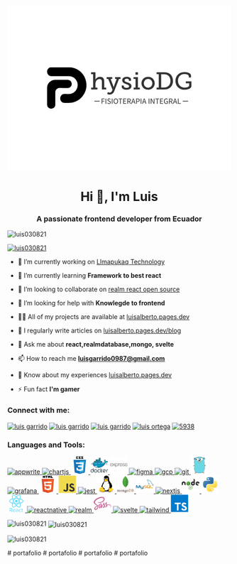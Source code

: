 <svg data-v-0dd9719b="" version="1.0" xmlns="http://www.w3.org/2000/svg" xmlns:xlink="http://www.w3.org/1999/xlink" width="100%" height="100%" viewBox="0 0 340.000000 250.000000" preserveAspectRatio="xMidYMid meet" color-interpolation-filters="sRGB" style="margin: auto;"> <rect data-v-0dd9719b="" x="0" y="0" width="100%" height="100%" fill="#fff" fill-opacity="1" class="background"></rect> <rect data-v-0dd9719b="" x="0" y="0" width="100%" height="100%" fill="url(#watermark)" fill-opacity="1" class="watermarklayer"></rect> <g data-v-0dd9719b="" fill="#333" class="icon-text-wrapper icon-svg-group iconsvg" transform="translate(60.18000030517578,93.53861808776855)"><g class="iconsvg-imagesvg" transform="translate(0,0)"><g><rect fill="#333" fill-opacity="0" stroke-width="2" x="0" y="0" width="60" height="62.92276230926537" class="image-rect"></rect> <svg x="0" y="0" width="60" height="62.92276230926537" filtersec="colorsb7288758679" class="image-svg-svg primary" style="overflow: visible;"><svg xmlns="http://www.w3.org/2000/svg" viewBox="-0.002133648144081235 0 89.49066162109375 93.849609375"><title>资源 28</title><path d="M30.94 0h19.17a39.62 39.62 0 0 1 37.13 27.33c4.5 14 2.23 26.88-6.67 38.41A38.37 38.37 0 0 1 57.49 80a54.32 54.32 0 0 1-11.49.78 58.25 58.25 0 0 1-7.71-.13c-6.29-.84-9.9-7.29-7.75-13.53a9.81 9.81 0 0 1 9-6.55c4 0 8.06.15 12.06-.14 14.25-1 22.71-18 15.17-30.28-4-6.59-9.87-9.93-17.56-9.92H10.15A10 10 0 0 1 .06 11 10.06 10.06 0 0 1 8 .17a9.91 9.91 0 0 1 2-.15z" fill="#000000"></path><path d="M0 65.1V47.81c0-9.24 5.34-16.31 14.24-18.76a17 17 0 0 1 4.38-.58q14-.07 28.09 0a9.38 9.38 0 0 1 .54 18.75c-6.17 0-12.35-.13-18.53-.27a9.43 9.43 0 0 0-9.91 9.57v27.75a9.07 9.07 0 0 1-5.41 8.65A9.34 9.34 0 0 1 0 84.31V65.1z" fill="#000000"></path></svg></svg> <!----></g></g> <g transform="translate(67,7.233381271362305)"><g data-gra="path-name" fill-rule="" class="tp-name iconsvg-namesvg" transform="translate(0,0)"><g transform="scale(1)"><g><path d="M1.18 0L10.65 0 10.65-2.77 7.69-2.77 7.69-8.76C7.69-12.75 10.28-15.86 13.94-15.86 16.93-15.86 17.49-13.79 17.49-11.16L17.49 0 23.99 0 23.99-2.77 21.07-2.77 21.07-11.98C21.07-16.75 19.04-19.15 14.64-19.15 10.91-19.15 8.47-16.67 7.65-14.86L7.58-14.86C7.58-14.86 7.69-15.53 7.69-16.41L7.69-26.1 1-26.1 1-23.33 4.14-23.33 4.14-2.77 1.18-2.77ZM26.73 3.88L25.51 6.58C25.51 6.58 27.13 7.76 29.54 7.76 32.42 7.76 34.86 6.14 36.12 2.96L43.51-15.93 45.84-15.93 45.84-18.71 37.56-18.71 37.56-15.93 39.96-15.93 35.82-4.81C35.53-3.99 35.38-3.18 35.38-3.18L35.27-3.18C35.27-3.18 35.19-3.99 34.94-4.81L30.76-15.93 33.23-15.93 33.23-18.71 24.7-18.71 24.7-15.93 27.06-15.93 33.6 0.33 32.83 2.18C32.2 3.66 30.98 4.77 29.39 4.77 27.8 4.77 26.73 3.88 26.73 3.88ZM47.65-4.03C47.65-1.07 51.57 0.44 54.97 0.44 59.22 0.44 62.48-1.52 62.48-5.06 62.48-8.54 59.19-9.76 56.3-10.72 54.05-11.5 51.98-12.24 51.98-14.01 51.98-15.53 53.53-16.27 55.3-16.27 57.12-16.27 58.6-15.49 58.6-14.34L58.6-13.12 61.74-13.12 61.74-15.38C61.74-18.11 57.89-19.15 55.27-19.15 52.01-19.15 48.35-17.67 48.35-13.97 48.35-10.57 51.42-9.32 54.2-8.28 56.78-7.36 58.85-6.77 58.85-4.88 58.85-3.33 57.19-2.48 55.08-2.48 53.01-2.48 50.79-3.22 50.79-4.81L50.79-6.03 47.65-6.03ZM68.58-22.44L72.35-22.44 72.35-26.1 68.58-26.1ZM65.73 0L75.19 0 75.19-2.77 72.24-2.77 72.24-18.71 65.55-18.71 65.55-15.93 68.65-15.93 68.65-2.77 65.73-2.77ZM77.67-9.39C77.67-3.7 82.18 0.44 87.76 0.44 93.35 0.44 97.86-3.7 97.86-9.39 97.86-15.05 93.35-19.15 87.76-19.15 82.18-19.15 77.67-15.05 77.67-9.39ZM81.33-9.39C81.33-13.27 84.21-16.04 87.76-16.04 91.28-16.04 94.2-13.27 94.2-9.39 94.2-5.47 91.28-2.66 87.76-2.66 84.21-2.66 81.33-5.47 81.33-9.39ZM100.7 0L111.87 0C113.94 0 115.67-0.15 117.38-0.7 122.48-2.33 125.62-6.73 125.62-13.05 125.62-19.41 122.37-23.92 117.38-25.47 115.64-25.99 114.01-26.1 111.83-26.1L100.7-26.1 100.7-23.25 103.96-23.25 103.96-2.88 100.7-2.88ZM107.65-3.03L107.65-23.07 111.65-23.07C113.35-23.07 114.68-22.99 116.12-22.48 119.59-21.22 121.77-17.86 121.77-13.05 121.77-8.28 119.59-4.92 116.08-3.7 114.75-3.18 113.35-3.03 111.65-3.03ZM129.35-13.12C129.35-5.4 134.97 0.44 142.99 0.44 146.91 0.44 153.64-1 153.64-5.03L153.64-12.35 145.14-12.35 145.14-9.46 150.24-9.46 150.24-6.03C150.24-3.48 145.58-2.77 143.25-2.77 137.12-2.77 133.2-7.21 133.2-13.23 133.2-19.22 137.04-23.36 143.14-23.36 146.21-23.36 149.65-22.29 149.65-20.11L149.65-18.19 153.05-18.19 153.05-21.4C153.05-24.7 147.62-26.54 143.03-26.54 134.9-26.54 129.35-20.85 129.35-13.12Z" transform="translate(-1, 26.540000915527344)"></path></g> <!----> <!----> <!----> <!----> <!----> <!----> <!----></g></g> <g data-gra="path-slogan" fill-rule="" class="tp-slogan iconsvg-slogansvg" fill="#333" transform="translate(5,40.30000305175781)"><rect x="0" height="1" y="3.580000400543213" width="8.104999542236328"></rect> <rect height="1" y="3.580000400543213" width="8.104999542236328" x="134.5349998474121"></rect> <g transform="translate(11.104999542236328,0)"><g transform="scale(1)"><path d="M1.08 0L1.08-7.87L5.62-7.87L5.62-7.03L2.08-7.03L2.08-4.37L5.08-4.37L5.08-3.53L2.08-3.53L2.08 0L1.08 0ZM7.01 0L7.01-7.87L8.00-7.87L8.00 0L7.01 0ZM9.59-1.02L10.19-1.72Q10.61-1.27 11.18-1.00Q11.75-0.73 12.36-0.73L12.36-0.73Q13.14-0.73 13.57-1.09Q14.00-1.44 14.00-2.02L14.00-2.02Q14.00-2.32 13.90-2.53Q13.80-2.74 13.63-2.89Q13.45-3.04 13.21-3.16Q12.97-3.28 12.70-3.41L12.70-3.41L11.57-3.90Q11.29-4.02 11.00-4.19Q10.72-4.36 10.49-4.60Q10.26-4.84 10.12-5.17Q9.97-5.50 9.97-5.93L9.97-5.93Q9.97-6.37 10.16-6.76Q10.34-7.14 10.67-7.42Q11.00-7.70 11.45-7.86Q11.90-8.02 12.44-8.02L12.44-8.02Q13.15-8.02 13.75-7.75Q14.35-7.48 14.77-7.04L14.77-7.04L14.23-6.40Q13.87-6.74 13.43-6.94Q13.00-7.14 12.44-7.14L12.44-7.14Q11.78-7.14 11.38-6.83Q10.98-6.53 10.98-5.99L10.98-5.99Q10.98-5.70 11.09-5.50Q11.21-5.30 11.40-5.15Q11.59-5.00 11.82-4.89Q12.05-4.78 12.29-4.68L12.29-4.68L13.40-4.20Q13.74-4.06 14.04-3.87Q14.34-3.68 14.56-3.44Q14.77-3.19 14.90-2.86Q15.02-2.53 15.02-2.10L15.02-2.10Q15.02-1.63 14.84-1.22Q14.65-0.82 14.30-0.51Q13.96-0.20 13.46-0.03Q12.97 0.14 12.35 0.14L12.35 0.14Q11.52 0.14 10.81-0.17Q10.10-0.48 9.59-1.02L9.59-1.02ZM16.57 0L16.57-7.87L17.57-7.87L17.57 0L16.57 0ZM22.63 0.14L22.63 0.14Q21.89 0.14 21.27-0.14Q20.65-0.43 20.21-0.97Q19.76-1.50 19.52-2.26Q19.27-3.02 19.27-3.97L19.27-3.97Q19.27-4.92 19.52-5.67Q19.76-6.42 20.21-6.94Q20.65-7.46 21.27-7.74Q21.89-8.02 22.63-8.02L22.63-8.02Q23.38-8.02 23.99-7.73Q24.61-7.45 25.06-6.93Q25.51-6.41 25.76-5.66Q26.00-4.91 26.00-3.97L26.00-3.97Q26.00-3.02 25.76-2.26Q25.51-1.50 25.06-0.97Q24.61-0.43 23.99-0.14Q23.38 0.14 22.63 0.14ZM22.63-0.73L22.63-0.73Q23.16-0.73 23.59-0.96Q24.01-1.19 24.32-1.61Q24.62-2.04 24.79-2.63Q24.96-3.23 24.96-3.97L24.96-3.97Q24.96-4.70 24.79-5.29Q24.62-5.88 24.32-6.29Q24.01-6.70 23.59-6.92Q23.16-7.14 22.63-7.14L22.63-7.14Q22.10-7.14 21.68-6.92Q21.25-6.70 20.95-6.29Q20.64-5.88 20.47-5.29Q20.30-4.70 20.30-3.97L20.30-3.97Q20.30-3.23 20.47-2.63Q20.64-2.04 20.95-1.61Q21.25-1.19 21.68-0.96Q22.10-0.73 22.63-0.73ZM29.09 0L29.09-7.03L26.71-7.03L26.71-7.87L32.47-7.87L32.47-7.03L30.10-7.03L30.10 0L29.09 0ZM33.89 0L33.89-7.87L38.42-7.87L38.42-7.03L34.88-7.03L34.88-4.56L37.87-4.56L37.87-3.71L34.88-3.71L34.88-0.85L38.54-0.85L38.54 0L33.89 0ZM41.21-7.07L41.21-4.14L42.53-4.14Q43.45-4.14 43.94-4.52Q44.44-4.90 44.44-5.66L44.44-5.66Q44.44-6.44 43.94-6.76Q43.45-7.07 42.53-7.07L42.53-7.07L41.21-7.07ZM45.66 0L44.53 0L42.64-3.32L41.21-3.32L41.21 0L40.21 0L40.21-7.87L42.67-7.87Q43.27-7.87 43.78-7.76Q44.29-7.64 44.66-7.38Q45.02-7.12 45.23-6.70Q45.43-6.28 45.43-5.66L45.43-5.66Q45.43-4.74 44.95-4.19Q44.47-3.64 43.67-3.43L43.67-3.43L45.66 0ZM48.05-3.20L50.41-3.20L50.04-4.40Q49.82-5.06 49.63-5.72Q49.44-6.37 49.25-7.06L49.25-7.06L49.20-7.06Q49.02-6.37 48.83-5.72Q48.64-5.06 48.42-4.40L48.42-4.40L48.05-3.20ZM51.41 0L50.66-2.40L47.80-2.40L47.04 0L46.02 0L48.68-7.87L49.81-7.87L52.48 0L51.41 0ZM53.59 0L53.59-7.87L56.00-7.87Q56.65-7.87 57.19-7.75Q57.73-7.63 58.11-7.36Q58.49-7.09 58.70-6.65Q58.91-6.20 58.91-5.56L58.91-5.56Q58.91-4.93 58.70-4.48Q58.49-4.02 58.10-3.72Q57.72-3.42 57.19-3.27Q56.65-3.12 56.00-3.12L56.00-3.12L54.59-3.12L54.59 0L53.59 0ZM54.59-3.94L55.88-3.94Q56.92-3.94 57.41-4.33Q57.91-4.72 57.91-5.56L57.91-5.56Q57.91-6.41 57.41-6.74Q56.90-7.07 55.88-7.07L55.88-7.07L54.59-7.07L54.59-3.94ZM60.50 0L60.50-7.87L61.50-7.87L61.50 0L60.50 0ZM64.64-3.20L67.01-3.20L66.64-4.40Q66.42-5.06 66.23-5.72Q66.04-6.37 65.84-7.06L65.84-7.06L65.80-7.06Q65.62-6.37 65.42-5.72Q65.23-5.06 65.02-4.40L65.02-4.40L64.64-3.20ZM68.00 0L67.26-2.40L64.39-2.40L63.64 0L62.62 0L65.28-7.87L66.41-7.87L69.07 0L68.00 0ZM72.61 0L72.61-7.87L73.61-7.87L73.61 0L72.61 0ZM75.77 0L75.77-7.87L76.80-7.87L79.64-2.93L80.50-1.30L80.54-1.30Q80.51-1.90 80.47-2.54Q80.42-3.18 80.42-3.80L80.42-3.80L80.42-7.87L81.37-7.87L81.37 0L80.34 0L77.48-4.96L76.63-6.58L76.58-6.58Q76.63-5.98 76.67-5.36Q76.72-4.74 76.72-4.12L76.72-4.12L76.72 0L75.77 0ZM85.16 0L85.16-7.03L82.79-7.03L82.79-7.87L88.55-7.87L88.55-7.03L86.17-7.03L86.17 0L85.16 0ZM89.96 0L89.96-7.87L94.50-7.87L94.50-7.03L90.96-7.03L90.96-4.56L93.95-4.56L93.95-3.71L90.96-3.71L90.96-0.85L94.62-0.85L94.62 0L89.96 0ZM95.83-3.94L95.83-3.94Q95.83-4.88 96.10-5.64Q96.37-6.40 96.86-6.92Q97.34-7.45 98.00-7.73Q98.66-8.02 99.46-8.02L99.46-8.02Q100.27-8.02 100.82-7.71Q101.36-7.40 101.71-7.04L101.71-7.04L101.15-6.41Q100.85-6.72 100.46-6.93Q100.07-7.14 99.47-7.14L99.47-7.14Q98.87-7.14 98.39-6.92Q97.91-6.70 97.57-6.28Q97.24-5.87 97.05-5.28Q96.86-4.69 96.86-3.96L96.86-3.96Q96.86-3.22 97.04-2.62Q97.21-2.03 97.54-1.61Q97.87-1.19 98.36-0.96Q98.84-0.73 99.48-0.73L99.48-0.73Q99.90-0.73 100.28-0.86Q100.66-0.98 100.90-1.20L100.90-1.20L100.90-3.25L99.23-3.25L99.23-4.08L101.81-4.08L101.81-0.77Q101.42-0.37 100.79-0.11Q100.16 0.14 99.37 0.14L99.37 0.14Q98.59 0.14 97.94-0.13Q97.30-0.41 96.83-0.93Q96.36-1.45 96.10-2.21Q95.83-2.98 95.83-3.94ZM104.69-7.07L104.69-4.14L106.01-4.14Q106.93-4.14 107.42-4.52Q107.92-4.90 107.92-5.66L107.92-5.66Q107.92-6.44 107.42-6.76Q106.93-7.07 106.01-7.07L106.01-7.07L104.69-7.07ZM109.14 0L108.01 0L106.12-3.32L104.69-3.32L104.69 0L103.69 0L103.69-7.87L106.15-7.87Q106.75-7.87 107.26-7.76Q107.77-7.64 108.14-7.38Q108.50-7.12 108.71-6.70Q108.91-6.28 108.91-5.66L108.91-5.66Q108.91-4.74 108.43-4.19Q107.95-3.64 107.15-3.43L107.15-3.43L109.14 0ZM111.53-3.20L113.89-3.20L113.52-4.40Q113.30-5.06 113.11-5.72Q112.92-6.37 112.73-7.06L112.73-7.06L112.68-7.06Q112.50-6.37 112.31-5.72Q112.12-5.06 111.90-4.40L111.90-4.40L111.53-3.20ZM114.89 0L114.14-2.40L111.28-2.40L110.52 0L109.50 0L112.16-7.87L113.29-7.87L115.96 0L114.89 0ZM117.07 0L117.07-7.87L118.07-7.87L118.07-0.85L121.51-0.85L121.51 0L117.07 0Z" transform="translate(-1.08, 8.016)"></path></g></g></g></g></g><defs v-gra="od"></defs></svg>
<h1 align="center">Hi 👋, I'm Luis</h1>
<h3 align="center">A passionate frontend developer from Ecuador</h3>

<p align="left"> <img src="https://komarev.com/ghpvc/?username=luis030821&label=Profile%20views&color=0e75b6&style=flat" alt="luis030821" /> </p>

<p align="left"> <a href="https://github.com/ryo-ma/github-profile-trophy"><img src="https://github-profile-trophy.vercel.app/?username=luis030821" alt="luis030821" /></a> </p>

- 🔭 I’m currently working on [Llmapukaq Technology](https://www.llampukaq.com/)

- 🌱 I’m currently learning **Framework to best react**

- 👯 I’m looking to collaborate on [realm react open source](https://realm.llampukaq.com/)

- 🤝 I’m looking for help with **Knowlegde to frontend**

- 👨‍💻 All of my projects are available at [luisalberto.pages.dev](luisalberto.pages.dev)

- 📝 I regularly write articles on [luisalberto.pages.dev/blog](luisalberto.pages.dev/blog)

- 💬 Ask me about **react,realmdatabase,mongo, svelte**

- 📫 How to reach me **luisgarrido0987@gmail.com**

- 📄 Know about my experiences [luisalberto.pages.dev](luisalberto.pages.dev)

- ⚡ Fun fact **I'm gamer**

<h3 align="left">Connect with me:</h3>
<p align="left">
<a href="https://linkedin.com/in/luis garrido" target="blank"><img align="center" src="https://raw.githubusercontent.com/rahuldkjain/github-profile-readme-generator/master/src/images/icons/Social/linked-in-alt.svg" alt="luis garrido" height="30" width="40" /></a>
<a href="https://fb.com/luis garrido" target="blank"><img align="center" src="https://raw.githubusercontent.com/rahuldkjain/github-profile-readme-generator/master/src/images/icons/Social/facebook.svg" alt="luis garrido" height="30" width="40" /></a>
<a href="https://instagram.com/luis garrido" target="blank"><img align="center" src="https://raw.githubusercontent.com/rahuldkjain/github-profile-readme-generator/master/src/images/icons/Social/instagram.svg" alt="luis garrido" height="30" width="40" /></a>
<a href="https://www.youtube.com/c/luis ortega" target="blank"><img align="center" src="https://raw.githubusercontent.com/rahuldkjain/github-profile-readme-generator/master/src/images/icons/Social/youtube.svg" alt="luis ortega" height="30" width="40" /></a>
<a href="https://discord.gg/5938" target="blank"><img align="center" src="https://raw.githubusercontent.com/rahuldkjain/github-profile-readme-generator/master/src/images/icons/Social/discord.svg" alt="5938" height="30" width="40" /></a>
</p>

<h3 align="left">Languages and Tools:</h3>
<p align="left"> <a href="https://appwrite.io" target="_blank" rel="noreferrer"> <img src="https://www.vectorlogo.zone/logos/appwriteio/appwriteio-icon.svg" alt="appwrite" width="40" height="40"/> </a> <a href="https://www.chartjs.org" target="_blank" rel="noreferrer"> <img src="https://www.chartjs.org/media/logo-title.svg" alt="chartjs" width="40" height="40"/> </a> <a href="https://www.w3schools.com/css/" target="_blank" rel="noreferrer"> <img src="https://raw.githubusercontent.com/devicons/devicon/master/icons/css3/css3-original-wordmark.svg" alt="css3" width="40" height="40"/> </a> <a href="https://www.docker.com/" target="_blank" rel="noreferrer"> <img src="https://raw.githubusercontent.com/devicons/devicon/master/icons/docker/docker-original-wordmark.svg" alt="docker" width="40" height="40"/> </a> <a href="https://expressjs.com" target="_blank" rel="noreferrer"> <img src="https://raw.githubusercontent.com/devicons/devicon/master/icons/express/express-original-wordmark.svg" alt="express" width="40" height="40"/> </a> <a href="https://www.figma.com/" target="_blank" rel="noreferrer"> <img src="https://www.vectorlogo.zone/logos/figma/figma-icon.svg" alt="figma" width="40" height="40"/> </a> <a href="https://cloud.google.com" target="_blank" rel="noreferrer"> <img src="https://www.vectorlogo.zone/logos/google_cloud/google_cloud-icon.svg" alt="gcp" width="40" height="40"/> </a> <a href="https://git-scm.com/" target="_blank" rel="noreferrer"> <img src="https://www.vectorlogo.zone/logos/git-scm/git-scm-icon.svg" alt="git" width="40" height="40"/> </a> <a href="https://golang.org" target="_blank" rel="noreferrer"> <img src="https://raw.githubusercontent.com/devicons/devicon/master/icons/go/go-original.svg" alt="go" width="40" height="40"/> </a> <a href="https://grafana.com" target="_blank" rel="noreferrer"> <img src="https://www.vectorlogo.zone/logos/grafana/grafana-icon.svg" alt="grafana" width="40" height="40"/> </a> <a href="https://www.w3.org/html/" target="_blank" rel="noreferrer"> <img src="https://raw.githubusercontent.com/devicons/devicon/master/icons/html5/html5-original-wordmark.svg" alt="html5" width="40" height="40"/> </a> <a href="https://developer.mozilla.org/en-US/docs/Web/JavaScript" target="_blank" rel="noreferrer"> <img src="https://raw.githubusercontent.com/devicons/devicon/master/icons/javascript/javascript-original.svg" alt="javascript" width="40" height="40"/> </a> <a href="https://jestjs.io" target="_blank" rel="noreferrer"> <img src="https://www.vectorlogo.zone/logos/jestjsio/jestjsio-icon.svg" alt="jest" width="40" height="40"/> </a> <a href="https://www.linux.org/" target="_blank" rel="noreferrer"> <img src="https://raw.githubusercontent.com/devicons/devicon/master/icons/linux/linux-original.svg" alt="linux" width="40" height="40"/> </a> <a href="https://www.mongodb.com/" target="_blank" rel="noreferrer"> <img src="https://raw.githubusercontent.com/devicons/devicon/master/icons/mongodb/mongodb-original-wordmark.svg" alt="mongodb" width="40" height="40"/> </a> <a href="https://www.mysql.com/" target="_blank" rel="noreferrer"> <img src="https://raw.githubusercontent.com/devicons/devicon/master/icons/mysql/mysql-original-wordmark.svg" alt="mysql" width="40" height="40"/> </a> <a href="https://nextjs.org/" target="_blank" rel="noreferrer"> <img src="https://cdn.worldvectorlogo.com/logos/nextjs-2.svg" alt="nextjs" width="40" height="40"/> </a> <a href="https://nodejs.org" target="_blank" rel="noreferrer"> <img src="https://raw.githubusercontent.com/devicons/devicon/master/icons/nodejs/nodejs-original-wordmark.svg" alt="nodejs" width="40" height="40"/> </a> <a href="https://www.python.org" target="_blank" rel="noreferrer"> <img src="https://raw.githubusercontent.com/devicons/devicon/master/icons/python/python-original.svg" alt="python" width="40" height="40"/> </a> <a href="https://reactjs.org/" target="_blank" rel="noreferrer"> <img src="https://raw.githubusercontent.com/devicons/devicon/master/icons/react/react-original-wordmark.svg" alt="react" width="40" height="40"/> </a> <a href="https://reactnative.dev/" target="_blank" rel="noreferrer"> <img src="https://reactnative.dev/img/header_logo.svg" alt="reactnative" width="40" height="40"/> </a> <a href="https://realm.io/" target="_blank" rel="noreferrer"> <img src="https://raw.githubusercontent.com/bestofjs/bestofjs-webui/8665e8c267a0215f3159df28b33c365198101df5/public/logos/realm.svg" alt="realm" width="40" height="40"/> </a> <a href="https://sass-lang.com" target="_blank" rel="noreferrer"> <img src="https://raw.githubusercontent.com/devicons/devicon/master/icons/sass/sass-original.svg" alt="sass" width="40" height="40"/> </a> <a href="https://svelte.dev" target="_blank" rel="noreferrer"> <img src="https://upload.wikimedia.org/wikipedia/commons/1/1b/Svelte_Logo.svg" alt="svelte" width="40" height="40"/> </a> <a href="https://tailwindcss.com/" target="_blank" rel="noreferrer"> <img src="https://www.vectorlogo.zone/logos/tailwindcss/tailwindcss-icon.svg" alt="tailwind" width="40" height="40"/> </a> <a href="https://www.typescriptlang.org/" target="_blank" rel="noreferrer"> <img src="https://raw.githubusercontent.com/devicons/devicon/master/icons/typescript/typescript-original.svg" alt="typescript" width="40" height="40"/> </a> </p>

<p><img align="left" src="https://github-readme-stats.vercel.app/api/top-langs?username=luis030821&show_icons=true&locale=en&layout=compact" alt="luis030821" /></p>

<p>&nbsp;<img align="center" src="https://github-readme-stats.vercel.app/api?username=luis030821&show_icons=true&locale=en" alt="luis030821" /></p>

<p><img align="center" src="https://github-readme-streak-stats.herokuapp.com/?user=luis030821&" alt="luis030821" /></p>

#   p o r t a f o l i o 
 
 #   p o r t a f o l i o 
 
 #   p o r t a f o l i o 
 
 #   p o r t a f o l i o 
 
 